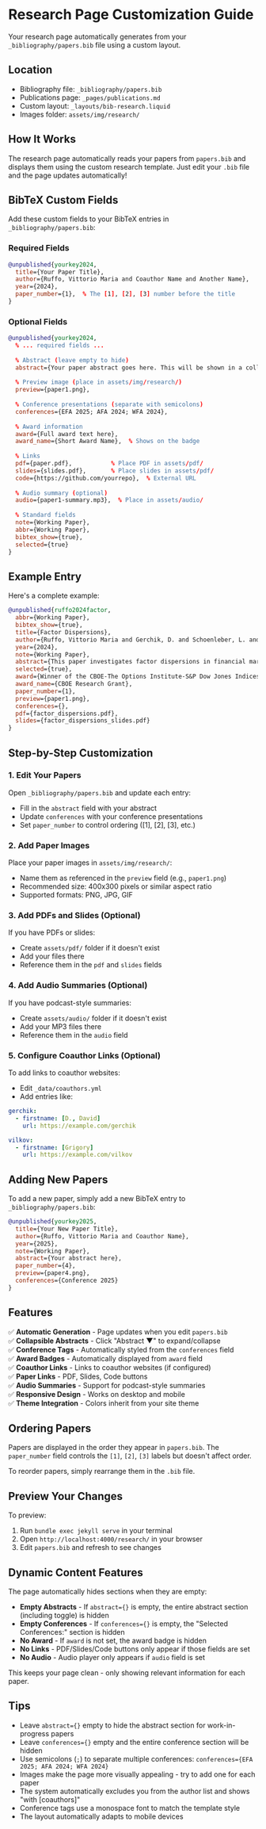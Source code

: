 # Research Page Customization Guide

Your research page automatically generates from your `_bibliography/papers.bib` file using a custom layout.

## Location
- Bibliography file: `_bibliography/papers.bib`
- Publications page: `_pages/publications.md`
- Custom layout: `_layouts/bib-research.liquid`
- Images folder: `assets/img/research/`

## How It Works

The research page automatically reads your papers from `papers.bib` and displays them using the custom research template. Just edit your `.bib` file and the page updates automatically!

## BibTeX Custom Fields

Add these custom fields to your BibTeX entries in `_bibliography/papers.bib`:

### Required Fields
```bibtex
@unpublished{yourkey2024,
  title={Your Paper Title},
  author={Ruffo, Vittorio Maria and Coauthor Name and Another Name},
  year={2024},
  paper_number={1},  % The [1], [2], [3] number before the title
}
```

### Optional Fields

```bibtex
@unpublished{yourkey2024,
  % ... required fields ...
  
  % Abstract (leave empty to hide)
  abstract={Your paper abstract goes here. This will be shown in a collapsible section.},
  
  % Preview image (place in assets/img/research/)
  preview={paper1.png},
  
  % Conference presentations (separate with semicolons)
  conferences={EFA 2025; AFA 2024; WFA 2024},
  
  % Award information
  award={Full award text here},
  award_name={Short Award Name},  % Shows on the badge
  
  % Links
  pdf={paper.pdf},           % Place PDF in assets/pdf/
  slides={slides.pdf},       % Place slides in assets/pdf/
  code={https://github.com/yourrepo},  % External URL
  
  % Audio summary (optional)
  audio={paper1-summary.mp3},  % Place in assets/audio/
  
  % Standard fields
  note={Working Paper},
  abbr={Working Paper},
  bibtex_show={true},
  selected={true}
}
```

## Example Entry

Here's a complete example:

```bibtex
@unpublished{ruffo2024factor,
  abbr={Working Paper},
  bibtex_show={true},
  title={Factor Dispersions},
  author={Ruffo, Vittorio Maria and Gerchik, D. and Schoenleber, L. and Vilkov, Grigory},
  year={2024},
  note={Working Paper},
  abstract={This paper investigates factor dispersions in financial markets and their implications for portfolio construction.},
  selected={true},
  award={Winner of the CBOE-The Options Institute-S&P Dow Jones Indices Dispersion Research Grant},
  award_name={CBOE Research Grant},
  paper_number={1},
  preview={paper1.png},
  conferences={},
  pdf={factor_dispersions.pdf},
  slides={factor_dispersions_slides.pdf}
}
```

## Step-by-Step Customization

### 1. Edit Your Papers

Open `_bibliography/papers.bib` and update each entry:
- Fill in the `abstract` field with your abstract
- Update `conferences` with your conference presentations
- Set `paper_number` to control ordering ([1], [2], [3], etc.)

### 2. Add Paper Images

Place your paper images in `assets/img/research/`:
- Name them as referenced in the `preview` field (e.g., `paper1.png`)
- Recommended size: 400x300 pixels or similar aspect ratio
- Supported formats: PNG, JPG, GIF

### 3. Add PDFs and Slides (Optional)

If you have PDFs or slides:
- Create `assets/pdf/` folder if it doesn't exist
- Add your files there
- Reference them in the `pdf` and `slides` fields

### 4. Add Audio Summaries (Optional)

If you have podcast-style summaries:
- Create `assets/audio/` folder if it doesn't exist
- Add your MP3 files there
- Reference them in the `audio` field

### 5. Configure Coauthor Links (Optional)

To add links to coauthor websites:
- Edit `_data/coauthors.yml`
- Add entries like:

```yaml
gerchik:
  - firstname: [D., David]
    url: https://example.com/gerchik

vilkov:
  - firstname: [Grigory]
    url: https://example.com/vilkov
```

## Adding New Papers

To add a new paper, simply add a new BibTeX entry to `_bibliography/papers.bib`:

```bibtex
@unpublished{yourkey2025,
  title={Your New Paper Title},
  author={Ruffo, Vittorio Maria and Coauthor Name},
  year={2025},
  note={Working Paper},
  abstract={Your abstract here},
  paper_number={4},
  preview={paper4.png},
  conferences={Conference 2025}
}
```

## Features

✅ **Automatic Generation** - Page updates when you edit `papers.bib`  
✅ **Collapsible Abstracts** - Click "Abstract ▼" to expand/collapse  
✅ **Conference Tags** - Automatically styled from the `conferences` field  
✅ **Award Badges** - Automatically displayed from `award` field  
✅ **Coauthor Links** - Links to coauthor websites (if configured)  
✅ **Paper Links** - PDF, Slides, Code buttons  
✅ **Audio Summaries** - Support for podcast-style summaries  
✅ **Responsive Design** - Works on desktop and mobile  
✅ **Theme Integration** - Colors inherit from your site theme  

## Ordering Papers

Papers are displayed in the order they appear in `papers.bib`. The `paper_number` field controls the `[1]`, `[2]`, `[3]` labels but doesn't affect order.

To reorder papers, simply rearrange them in the `.bib` file.

## Preview Your Changes

To preview:
1. Run `bundle exec jekyll serve` in your terminal
2. Open `http://localhost:4000/research/` in your browser
3. Edit `papers.bib` and refresh to see changes

## Dynamic Content Features

The page automatically hides sections when they are empty:

- **Empty Abstracts** - If `abstract={}` is empty, the entire abstract section (including toggle) is hidden
- **Empty Conferences** - If `conferences={}` is empty, the "Selected Conferences:" section is hidden
- **No Award** - If `award` is not set, the award badge is hidden
- **No Links** - PDF/Slides/Code buttons only appear if those fields are set
- **No Audio** - Audio player only appears if `audio` field is set

This keeps your page clean - only showing relevant information for each paper.

## Tips

- Leave `abstract={}` empty to hide the abstract section for work-in-progress papers
- Leave `conferences={}` empty and the entire conference section will be hidden
- Use semicolons (`;`) to separate multiple conferences: `conferences={EFA 2025; AFA 2024; WFA 2024}`
- Images make the page more visually appealing - try to add one for each paper
- The system automatically excludes you from the author list and shows "with [coauthors]"
- Conference tags use a monospace font to match the template style
- The layout automatically adapts to mobile devices
